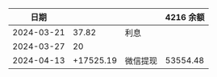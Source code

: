 
| 日期         |       |     | 4216 余额 |
| ---------- | ----- | --- | --- |
| 2024-03-21 | 37.82 | 利息  |
| 2024-03-27 | 20    |     |
| 2024-04-13 | +17525.19 | 微信提现 | 53554.48 |
